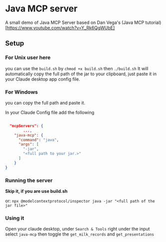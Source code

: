# Java MCP server

A small demo of Java MCP Server based on Dan Vega's (Java MCP tutorial)[https://www.youtube.com/watch?v=Y_Rk6QgWUbE]

## Setup
### For Unix user here 
you can use the `build.sh` by `chmod +x build.sh` then `./build.sh`
It will automatically copy the full path of the jar to your clipboard,
just paste it in your Claude desktop app config file.

### For Windows
you can copy the full path and paste it.

In your Claude Config file add the following 

```json

  "mcpServers": {
		...,
    "java-mcp": {
      "command": "java",
      "args": [
        "-jar",
        "<full path to your jar.>"
      ]
    }
}
```
### Running the server 

**Skip it, if you are use build.sh**

or: 
`npx @modelcontextprotocol/inspector java -jar "<full path of the jar file>"`

### Using it 

Open your claude desktop, under `Search & Tools` right under the input select `java-mcp` then toggle the `get_milk_records` and `get_presentations`